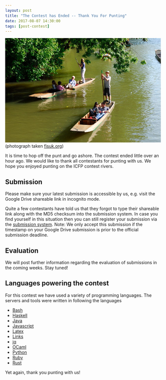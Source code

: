 ```yaml
---
layout: post
title: "The Contest has Ended -- Thank You For Punting"
date: 2017-08-07 14:30:00
tags: [post-contest]
---
```


![alt text](/static/punting-oxford.jpg "Punting in Oxford")
(photograph taken [fisuk.org](http://www.fisuk.org))

It is time to hop off the punt and go ashore. The contest ended little
over an hour ago. We would like to thank all contestants for punting
with us. We hope you enjoyed punting on the ICFP contest rivers.


## Submission

Please make sure your latest submission is accessible by us,
e.g. visit the Google Drive shareable link in incognito mode.

Quite a few contestants have told us that they forgot to type their
shareable link along with the MD5 checksum into the submission
system. In case you find yourself in this situation then you can still
register your submission via the
[submission system](http://punter.inf.ed.ac.uk:9000/register/). Note: We
only accept this submission if the timestamp on your Google Drive
submission is prior to the official submission deadline.

## Evaluation

We will post further information regarding the evaluation of
submissions in the coming weeks. Stay tuned!

## Languages powering the contest

For this contest we have used a variety of programming languages. The
servers and tools were written in following the languages

 * [Bash](https://www.gnu.org/software/bash/)
 * [Haskell](http://alonzo.church)
 * [Java](http://openjdk.java.net/)
 * [Javascript](https://developer.mozilla.org/en-US/docs/Web/JavaScript)
 * [Latex](https://www.latex-project.org/about/)
 * [Links](http://www.links-lang.org)
 * [jq](https://stedolan.github.io/jq/)
 * [OCaml](http://www.ocaml.org)
 * [Python](https://www.python.org/)
 * [Ruby](https://www.ruby-lang.org/en/)
 * [Rust](https://www.rust-lang.org/en-US/)

Yet again, thank you punting with us!
